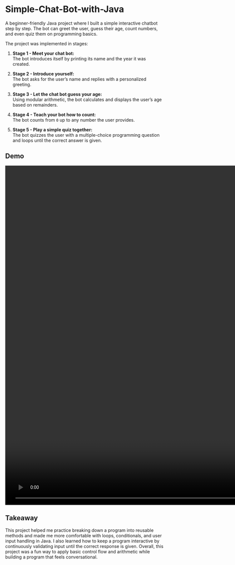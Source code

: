 <h1>Simple-Chat-Bot-with-Java</h1>

A beginner-friendly Java project where I built a simple interactive chatbot step by step. 
The bot can greet the user, guess their age, count numbers, and even quiz them on programming basics.  

The project was implemented in stages:

1. **Stage 1 - Meet your chat bot:**  
   The bot introduces itself by printing its name and the year it was created.

2. **Stage 2 - Introduce yourself:**  
   The bot asks for the user’s name and replies with a personalized greeting.

3. **Stage 3 - Let the chat bot guess your age:**  
   Using modular arithmetic, the bot calculates and displays the user’s age based on remainders.

4. **Stage 4 - Teach your bot how to count:**  
   The bot counts from `0` up to any number the user provides.

5. **Stage 5 - Play a simple quiz together:**  
   The bot quizzes the user with a multiple-choice programming question and loops until the correct answer is given.

## Demo

<video width="1920" height="1080" align="center" src="https://github.com/user-attachments/assets/c75d15c3-23c4-48c0-a07a-fb76a452b88c"></video>

## Takeaway

This project helped me practice breaking down a program into reusable methods and made me more comfortable with loops, conditionals, and user input handling in Java. I also learned how to keep a program interactive by continuously validating input until the correct response is given. Overall, this project was a fun way to apply basic control flow and arithmetic while building a program that feels conversational.

